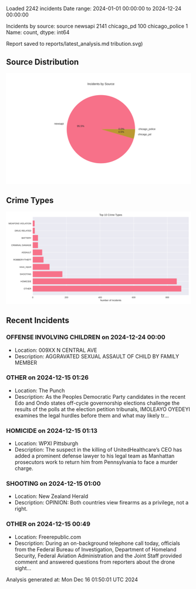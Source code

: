 
Loaded 2242 incidents
Date range: 2024-01-01 00:00:00 to 2024-12-24 00:00:00

Incidents by source:
source
newsapi           2141
chicago_pd         100
chicago_police       1
Name: count, dtype: int64

Report saved to reports/latest_analysis.md
tribution.svg)

## Source Distribution
![Source Distribution](images/source_distribution.svg)

## Crime Types
![Crime Types](images/crime_types.svg)

## Recent Incidents

### OFFENSE INVOLVING CHILDREN on 2024-12-24 00:00
- Location: 009XX N CENTRAL AVE
- Description: AGGRAVATED SEXUAL ASSAULT OF CHILD BY FAMILY MEMBER


### OTHER on 2024-12-15 01:26
- Location: The Punch
- Description: As the Peoples Democratic Party candidates in the recent Edo and Ondo states off-cycle governorship elections challenge the results of the polls at the election petition tribunals, IMOLEAYO OYEDEYI examines the legal hurdles before them and what may likely tr…


### HOMICIDE on 2024-12-15 01:13
- Location: WPXI Pittsburgh
- Description: The suspect in the killing of UnitedHealthcare’s CEO has added a prominent defense lawyer to his legal team as Manhattan prosecutors work to return him from Pennsylvania to face a murder charge.


### SHOOTING on 2024-12-15 01:00
- Location: New Zealand Herald
- Description: OPINION: Both countries view firearms as a privilege, not a right.


### OTHER on 2024-12-15 00:49
- Location: Freerepublic.com
- Description: During an on-background telephone call today, officials from the Federal Bureau of Investigation, Department of Homeland Security, Federal Aviation Administration and the Joint Staff provided comment and answered questions from reporters about the drone sight…

Analysis generated at: Mon Dec 16 01:50:01 UTC 2024
